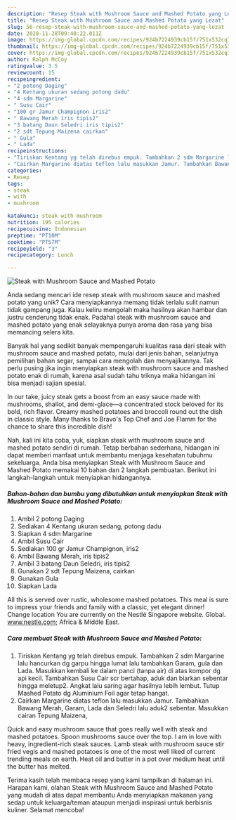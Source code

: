 ```yaml
---
description: "Resep Steak with Mushroom Sauce and Mashed Potato yang Lezat"
title: "Resep Steak with Mushroom Sauce and Mashed Potato yang Lezat"
slug: 56-resep-steak-with-mushroom-sauce-and-mashed-potato-yang-lezat
date: 2020-11-28T09:40:22.011Z
image: https://img-global.cpcdn.com/recipes/924b7224939cb15f/751x532cq70/steak-with-mushroom-sauce-and-mashed-potato-foto-resep-utama.jpg
thumbnail: https://img-global.cpcdn.com/recipes/924b7224939cb15f/751x532cq70/steak-with-mushroom-sauce-and-mashed-potato-foto-resep-utama.jpg
cover: https://img-global.cpcdn.com/recipes/924b7224939cb15f/751x532cq70/steak-with-mushroom-sauce-and-mashed-potato-foto-resep-utama.jpg
author: Ralph McCoy
ratingvalue: 3.5
reviewcount: 15
recipeingredient:
- "2 potong Daging"
- "4 Kentang ukuran sedang potong dadu"
- "4 sdm Margarine"
- " Susu Cair"
- "100 gr Jamur Champignon iris2"
- " Bawang Merah iris tipis2"
- "3 batang Daun Seledri iris tipis2"
- "2 sdt Tepung Maizena cairkan"
- " Gula"
- " Lada"
recipeinstructions:
- "Tiriskan Kentang yg telah direbus empuk. Tambahkan 2 sdm Margarine lalu hancurkan dg garpu hingga lumat lalu tambahkan Garam, gula dan Lada. Masukkan kembali ke dalam panci (tanpa air) di atas kompor dg api kecil. Tambahkan Susu Cair scr bertahap, aduk dan biarkan sebentar hingga meletup2. Angkat lalu saring agar hasilnya lebih lembut. Tutup Mashed Potato dg Aluminium Foil agar tetap hangat."
- "Cairkan Margarine diatas teflon lalu masukkan Jamur. Tambahkan Bawang Merah, Garam, Lada dan Seledri lalu aduk2 sebentar. Masukkan cairan Tepung Maizena,"
categories:
- Resep
tags:
- steak
- with
- mushroom

katakunci: steak with mushroom 
nutrition: 195 calories
recipecuisine: Indonesian
preptime: "PT10M"
cooktime: "PT57M"
recipeyield: "3"
recipecategory: Lunch

---
```



![Steak with Mushroom Sauce and Mashed Potato](https://img-global.cpcdn.com/recipes/924b7224939cb15f/751x532cq70/steak-with-mushroom-sauce-and-mashed-potato-foto-resep-utama.jpg)

Anda sedang mencari ide resep steak with mushroom sauce and mashed potato yang unik? Cara menyiapkannya memang tidak terlalu sulit namun tidak gampang juga. Kalau keliru mengolah maka hasilnya akan hambar dan justru cenderung tidak enak. Padahal steak with mushroom sauce and mashed potato yang enak selayaknya punya aroma dan rasa yang bisa memancing selera kita.

Banyak hal yang sedikit banyak mempengaruhi kualitas rasa dari steak with mushroom sauce and mashed potato, mulai dari jenis bahan, selanjutnya pemilihan bahan segar, sampai cara mengolah dan menyajikannya. Tak perlu pusing jika ingin menyiapkan steak with mushroom sauce and mashed potato enak di rumah, karena asal sudah tahu triknya maka hidangan ini bisa menjadi sajian spesial.

In our take, juicy steak gets a boost from an easy sauce made with mushrooms, shallot, and demi-glace—a concentrated stock beloved for its bold, rich flavor. Creamy mashed potatoes and broccoli round out the dish in classic style. Many thanks to Bravo&#39;s Top Chef and Joe Flamm for the chance to share this incredible dish!


Nah, kali ini kita coba, yuk, siapkan steak with mushroom sauce and mashed potato sendiri di rumah. Tetap berbahan sederhana, hidangan ini dapat memberi manfaat untuk membantu menjaga kesehatan tubuhmu sekeluarga. Anda bisa menyiapkan Steak with Mushroom Sauce and Mashed Potato memakai 10 bahan dan 2 langkah pembuatan. Berikut ini langkah-langkah untuk menyiapkan hidangannya.

<!--inarticleads1-->

##### Bahan-bahan dan bumbu yang dibutuhkan untuk menyiapkan Steak with Mushroom Sauce and Mashed Potato:

1. Ambil 2 potong Daging
1. Sediakan 4 Kentang ukuran sedang, potong dadu
1. Siapkan 4 sdm Margarine
1. Ambil  Susu Cair
1. Sediakan 100 gr Jamur Champignon, iris2
1. Ambil  Bawang Merah, iris tipis2
1. Ambil 3 batang Daun Seledri, iris tipis2
1. Gunakan 2 sdt Tepung Maizena, cairkan
1. Gunakan  Gula
1. Siapkan  Lada


All this is served over rustic, wholesome mashed potatoes. This meal is sure to impress your friends and family with a classic, yet elegant dinner! Change location You are currently on the Nestlé Singapore website. Global. www.nestle.com; Africa &amp; Middle East. 

<!--inarticleads2-->

##### Cara membuat Steak with Mushroom Sauce and Mashed Potato:

1. Tiriskan Kentang yg telah direbus empuk. Tambahkan 2 sdm Margarine lalu hancurkan dg garpu hingga lumat lalu tambahkan Garam, gula dan Lada. Masukkan kembali ke dalam panci (tanpa air) di atas kompor dg api kecil. Tambahkan Susu Cair scr bertahap, aduk dan biarkan sebentar hingga meletup2. Angkat lalu saring agar hasilnya lebih lembut. Tutup Mashed Potato dg Aluminium Foil agar tetap hangat.
1. Cairkan Margarine diatas teflon lalu masukkan Jamur. Tambahkan Bawang Merah, Garam, Lada dan Seledri lalu aduk2 sebentar. Masukkan cairan Tepung Maizena,


Quick and easy mushroom sauce that goes really well with steak and mashed potatoes. Spoon mushrooms sauce over the top. I am in love with heavy, ingredient-rich steak sauces. Lamb steak with mushroom sauce stir fried vegis and mashed potatoes is one of the most well liked of current trending meals on earth. Heat oil and butter in a pot over medium heat until the butter has melted. 

Terima kasih telah membaca resep yang kami tampilkan di halaman ini. Harapan kami, olahan Steak with Mushroom Sauce and Mashed Potato yang mudah di atas dapat membantu Anda menyiapkan makanan yang sedap untuk keluarga/teman ataupun menjadi inspirasi untuk berbisnis kuliner. Selamat mencoba!

